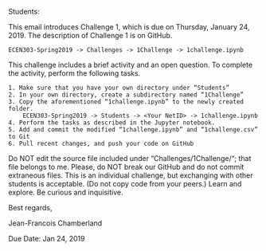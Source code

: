 Students:

This email introduces Challenge 1, which is due on Thursday, January 24, 2019. The description of Challenge 1 is on GitHub.

	ECEN303-Spring2019 -> Challenges -> 1Challenge -> 1challenge.ipynb

This challenge includes a brief activity and an open question. To complete the activity, perform the following tasks.

	1. Make sure that you have your own directory under “Students”
	2. In your own directory, create a subdirectory named “1Challenge”
	3. Copy the aforementioned “1challenge.ipynb” to the newly created folder.
		ECEN303-Spring2019 -> Students -> <Your NetID> -> 1challenge.ipynb
	4. Perform the tasks as described in the Jupyter notebook.
	5. Add and commit the modified “1challenge.ipynb” and “1challenge.csv” to Git
	6. Pull recent changes, and push your code on GitHub

Do NOT edit the source file included under “Challenges/1Challenge/“; that file belongs to me. Please, do NOT break our GitHub and do not commit extraneous files. This is an individual challenge, but exchanging with other students is acceptable. (Do not copy code from your peers.) Learn and explore. Be curious and inquisitive.

Best regards,

Jean-Francois Chamberland

Due Date: Jan 24, 2019
